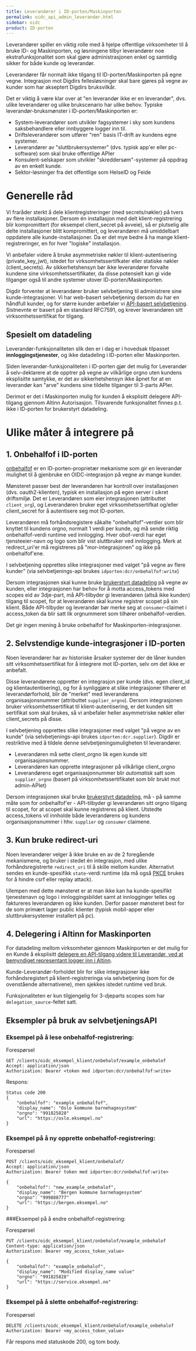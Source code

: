 ```yaml
---
title: Leverandører i ID-porten/Maskinporten
permalink: oidc_api_admin_leverandør.html
sidebar: oidc
product: ID-porten
---
```


Leverandører spiller en viktig rolle med å hjelpe offentlige virksomheter til å bruke ID- og Maskinporten, og løsningene tilbyr leverandører noe ekstrafunksjonalitet som skal gjøre administrasjonen enkel og samtidig sikker for både kunde og leverandør.

Leverandører får normalt ikke tilgang til ID-porten/Maskinporten på egne vegne. Integrasjon mot Digdirs fellesløsninger skal bare gjøres på vegne av kunder som har akseptert Digdirs bruksvilkår.

Det er viktig å være klar over at "en leverandør ikke er en leverandør", dvs. ulike leverandører og ulike brukscenario har ulike behov.  Typiske leverandør-bruksmønster i ID-porten/Maskinporten er:
- System-leverandører som utvikler fagsystemer i sky som kundens saksbehandlere eller innbyggere logger inn til.
- Driftsleverandører som utfører "ren" basis IT-drift av kundens egne systemer.
- Leverandører av "sluttbrukersystemer" (dvs. typisk app'er eller pc-software) som skal bruke offentlige APIer
- Konsulent-selskaper som utvikler "skreddersøm"-systemer på oppdrag av en enkelt kunde.
- Sektor-løsninger fra det offentlige som HelseID og Feide


# Generelle råd

Vi fraråder sterkt å dele klientregistreringer (med secrets/nøkler) på tvers av flere installasjoner. Dersom én installasjon med delt klient-registrering blir kompromittert (for eksempel client_secret på avveie), så er plutselig alle delte installasjoner blitt kompromittert, og leverandøren må umiddelbart oppdatere alle kunde-installasjoner.   Da er det mye bedre å ha mange klient-registreringer, en for hver "logiske" installasjon.

Vi anbefaler videre å bruke asymmetriske nøkler til klient-autentisering (private_key_jwt), istedet for virksomhetssertifkater eller statiske nøkler (client_secrets). Av sikkerhetshensyn bør ikke leverandører forvalte kundene sine virksomhetssertifikater, da disse potensielt kan gi vide tilganger også til andre systemer utover ID-porten/Maskinporten.

Digdir forventer at leverandører bruker selvbetjening til administrere sine kunde-integrasjoner.  Vi har web-basert selvbetjening dersom du har en håndfull kunder, og for større kunder anbefaler vi [API-basert selvbetjening](oidc_api_admin.html). Sistnevnte er basert på en standard RFC7591, og krever leverandøren sitt virksomhetssertifikat for tilgang.


## Spesielt om datadeling

Leverandør-funksjonaliteten slik den er i dag er i hovedsak tilpasset **innloggingstjenester**, og ikke datadeling i ID-porten eller Maskinporten.

Siden leverandør-funksjonaliteten i ID-porten gjør det mulig for Leverandør å selv-deklarere at de opptrer på vegne av vilkårlige orgno uten kundens eksplisitte samtykke, er det av sikkerhetshensyn ikke åpnet for at en leverandør kan "arve" kundens sine tildelte tilganger til 3-parts APIer.

Derimot er det i Maskinporten mulig for kunden å eksplisitt delegere API-tilgang gjennom Altinn Autorisasjon.  Tilsvarende funksjonalitet finnes p.t. ikke i ID-porten for brukerstyrt datadeling.


# Ulike måter å integrere på


## 1. Onbehalfof i ID-porten

[onbehalfof](oidc_func_onbehalfof.html) er en ID-porten-proprietær mekanisme som gir en leverandør mulighet til å gjenbruke en OIDC-integrasjon på vegne av mange kunder.  

Mønsteret passer best der leverandøren har kontroll over installasjonen (dvs. oauth2-klienten), typisk en installasjon på egen server i sikret driftsmiljø. Det er Leverandøren som eier integrasjonen (attributtet `client_org`), og Leverandøren bruker eget virksomhetssertifkat og/eller client_secret for å autentisere seg mot ID-porten.

Leverandøren må forhåndsregistere såkalte "onbehalfof"-verdier som blir knyttet til kundens orgno, normalt 1 verdi per kunde, og må sende riktig onbehalfof-verdi runtime ved innlogging.  Hver obof-verdi har eget tjensteeier-navn og logo som blir vist sluttbruker ved innlogging. Merk at redirect_uri'er må registreres på "mor-integrasjonen" og ikke på onbehalfof'ene.

I selvbetjening opprettes slike integrasjoner med valget "på vegne av flere kunder" (via selvbetjenings-api brukes `idporten:dcr/onbehalfof:write`)

Dersom integrasjonen skal kunne bruke [brukerstyrt datadeling](oidc_auth_oauth2.html) på vegne av kunden, eller integrasjonen har behov for å motta access_tokens med scopes eid av 3dje-part, må API-tilbyder gi leverandøren (altså ikke kunden) tilgang til scopet, for at leverandøren skal kunne registrer scopet på sin klient. Både API-tilbyder og leverandør bør merke seg at `consumer`-claimet i access_token da blir satt lik orgnummeret som tilhører onbehalfof-verdien.

Det gir ingen mening å bruke onbehalfof for Maskinporten-integrasjoner.


## 2. Selvstendige kunde-integrasjoner i ID-porten

Noen leverandører har av historiske årsaker systemer der de låner kunden sitt virksomhetssertifikat for å integrere mot ID-porten, selv om det ikke er anbefalt.

Disse leverandørene oppretter en integrasjon per kunde (dvs. egen client_id og klientautentisering), og for å synliggjøre at slike integrasjoner tilhører et leverandørforhold, blir de "merket" med leverandørens organisasjonsnummer (attributtet `supplier_orgno`).  Dersom integrasjonen bruker virksomhetssertifikat til klient-autentisering, er det kunden sitt sertifikat som skal brukes, så vi anbefaler heller asymmetriske nøkler eller client_secrets på disse.

I selvbetjening opprettes slike integrasjoner med valget "på vegne av en kunde" (via selvbetjenings-api brukes `idporten:dcr.supplier`). Digdir er restriktive med å tildele denne selvbetjeningsmuligheten til leverandører.

* Leverandøren må sette client_orgno lik egen kunde sitt organisasjonsnummer.
* Leverandøren kan opprette integrasjoner på vilkårlige client_orgno
* Leverandørens eget organisasjonnummer blir *automatisk* satt som `supplier_orgno` (basert på virksomhetssertifikatet som blir brukt mot admin-APIet)


Dersom integrasjonen skal bruke [brukerstyrt datadeling](oidc_auth_oauth2.html), må - på samme måte som for onbehalfof'er - API-tilbyder gi leverandøren sitt orgno tilgang til scopet, for at scopet skal kunne registreres på klient. Utstedte access_tokens  vil innholde både leverandørens og kundens organisasjonsnummer i hhv. `supplier` og `consumer` claimene.

## 3. Kun bruke redirect-uri
Noen leverandører velger å ikke bruke en av de 2 foregående mekanismene, og bruker i stedet én integrasjon, med ulike forhåndsregistrerte `redirect_uri` til å skille mellom kunder. Alternativt sendes en kunde-spesifikk `state`-verdi runtime (da må også [PKCE](oidc_func_pkce.html) brukes for å hindre csrf eller replay attack).

Ulempen med dette mønsteret er at man ikke kan ha kunde-spesifikt tjenestenavn og logo i innloggingsbildet samt at innlogginger telles og faktureres leverandøren og ikke kunden. Derfor passer mønsteret best for de som primært lager public klienter (typisk mobil-apper eller sluttbrukersystemer installert på pc).

## 4. Delegering i Altinn for Maskinporten

For datadeling mellom virksomheter gjennom Maskinporten er det mulig for en Kunde å eksplisitt [delegere en API-tilgang videre til Leverandør, ved at bemyndiget representant logger inn i Altinn](maskinporten_func_delegering.html).

Kunde-Leverandør-forholdet blir for slike integrasjoner ikke forhåndsregistert på klient-registreringa via selvbetjening (som for de ovenstående alternativene), men sjekkes istedet runtime ved bruk.

Funksjonaliteten er kun tilgjengelig for 3-djeparts scopes som har `delegation_source`-feltet satt.



## Eksempler på bruk av selvbetjeningsAPI


### Eksempel på å lese onbehalfof-registrering:

Forespørsel
```
GET /clients/oidc_eksempel_klient/onbehalof/example_onbehalof
Accept: application/json
Authorization: Bearer <token med idporten:dcr/onbehalfof:write>
```

Respons:
```
Status code 200
{
	"onbehalfof": "example_onbehalfof",
	"display_name": "Oslo kommune barnehagesystem"
	"orgno": "991825828"
	"url": "https://oslo.eksempel.no"
}
```

### Eksempel på å ny opprette onbehalfof-registrering:

Forespørsel
```
POST /clients/oidc_eksempel_klient/onbehalof/
Accept: application/json
Authorization: Bearer token med idporten:dcr/onbehalfof:write>

{
	"onbehalfof": "new_example_onbehalof",
	"display_name": "Bergen kommune barnehagesystem"
	"orgno": "999888777"
	"url": "https://bergen.eksempel.no"
}
```


###Eksempel på å endre onbehalfof-registrering:

Forespørsel
```
PUT /clients/oidc_eksempel_klient/onbehalof/example_onbehalof
Content-type: application/json
Authorization: Bearer <my_access_token_value>

{
	"onbehalfof": "example_onbehalof",
	"display_name": "Modified display_name value"
	"orgno": "991825828"
	"url": "https://service.eksempel.no"
}
```


### Eksempel på å slette onbehalfof-registrering:

Forespørsel
```
DELETE /clients/oidc_eksempel_klient/onbehalof/example_onbehalof
Authorization: Bearer <my_access_token_value>
```

Får respons med statuskode 200, og tom body.
